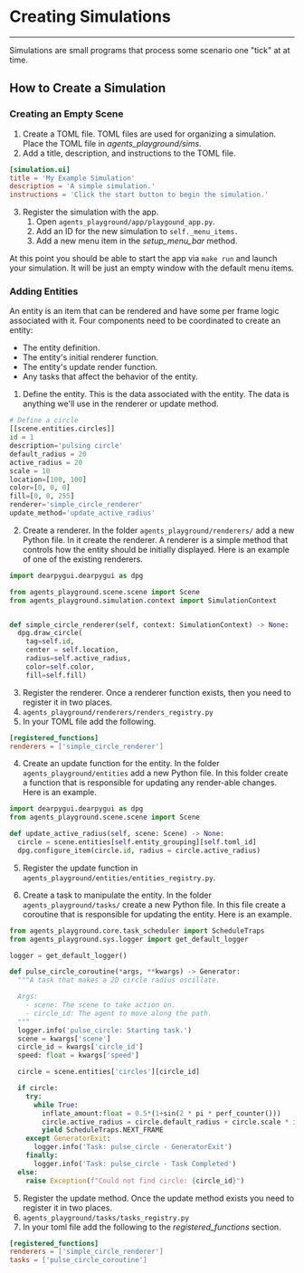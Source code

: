 # Creating Simulations

---

Simulations are small programs that process some scenario one "tick" at at time.

## How to Create a Simulation

### Creating an Empty Scene

1. Create a TOML file. TOML files are used for organizing a simulation. Place the TOML file in _agents_playground/sims_.
2. Add a title, description, and instructions to the TOML file.

```toml
[simulation.ui]
title = 'My Example Simulation'
description = 'A simple simulation.'
instructions = 'Click the start button to begin the simulation.'
```

3. Register the simulation with the app.
   1. Open `agents_playground/app/playgound_app.py`.
   2. Add an ID for the new simulation to `self._menu_items.`
   3. Add a new menu item in the _setup_menu_bar_ method.

At this point you should be able to start the app via `make run` and launch your simulation. It will be just an empty window with the default menu items.

### Adding Entities

An entity is an item that can be rendered and have some per frame logic associated
with it. Four components need to be coordinated to create an entity:

- The entity definition.
- The entity's initial renderer function.
- The entity's update render function.
- Any tasks that affect the behavior of the entity.

1. Define the entity. This is the data associated with the entity. The data is
   anything we'll use in the renderer or update method.

```python
# Define a circle
[[scene.entities.circles]]
id = 1
description='pulsing circle'
default_radius = 20
active_radius = 20
scale = 10
location=[100, 100]
color=[0, 0, 0]
fill=[0, 0, 255]
renderer='simple_circle_renderer'
update_method='update_active_radius'
```

2. Create a renderer.
   In the folder `agents_playground/renderers/` add a new Python file. In it create the renderer. A renderer is a simple method that controls how the entity should be initially displayed. Here is an example of one of the existing renderers.

```python
import dearpygui.dearpygui as dpg

from agents_playground.scene.scene import Scene
from agents_playground.simulation.context import SimulationContext


def simple_circle_renderer(self, context: SimulationContext) -> None:
  dpg.draw_circle(
    tag=self.id,
    center = self.location,
    radius=self.active_radius,
    color=self.color,
    fill=self.fill)
```

3. Register the renderer.
   Once a renderer function exists, then you need to register it in two places.
1. `agents_playground/renderers/renders_registry.py`
1. In your TOML file add the following.

```toml
[registered_functions]
renderers = ['simple_circle_renderer']
```

4. Create an update function for the entity.
   In the folder `agents_playground/entities` add a new Python file.
   In this folder create a function that is responsible for updating any render-able changes. Here is an example.

```python
import dearpygui.dearpygui as dpg
from agents_playground.scene.scene import Scene

def update_active_radius(self, scene: Scene) -> None:
  circle = scene.entities[self.entity_grouping][self.toml_id]
  dpg.configure_item(circle.id, radius = circle.active_radius)
```

5. Register the update function in `agents_playground/entities/entities_registry.py`.

6. Create a task to manipulate the entity.
   In the folder `agents_playground/tasks/` create a new Python file. In this file
   create a coroutine that is responsible for updating the entity. Here is an example.

```python
from agents_playground.core.task_scheduler import ScheduleTraps
from agents_playground.sys.logger import get_default_logger

logger = get_default_logger()

def pulse_circle_coroutine(*args, **kwargs) -> Generator:
  """A task that makes a 2D circle radius oscillate.

  Args:
    - scene: The scene to take action on.
    - circle_id: The agent to move along the path.
  """
  logger.info('pulse_circle: Starting task.')
  scene = kwargs['scene']
  circle_id = kwargs['circle_id']
  speed: float = kwargs['speed']

  circle = scene.entities['circles'][circle_id]

  if circle:
    try:
      while True:
        inflate_amount:float = 0.5*(1+sin(2 * pi * perf_counter()))
        circle.active_radius = circle.default_radius + circle.scale * inflate_amount
        yield ScheduleTraps.NEXT_FRAME
    except GeneratorExit:
      logger.info('Task: pulse_circle - GeneratorExit')
    finally:
      logger.info('Task: pulse_circle - Task Completed')
  else:
    raise Exception(f"Could not find circle: {circle_id}")
```

5. Register the update method.
   Once the update method exists you need to register it in two places.
1. `agents_playground/tasks/tasks_registry.py`
1. In your toml file add the following to the _registered_functions_ section.

```toml
[registered_functions]
renderers = ['simple_circle_renderer']
tasks = ['pulse_circle_coroutine']
```

